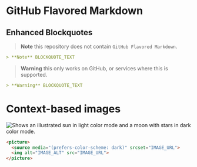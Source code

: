 # GitHub Flavored Markdown

## Enhanced Blockquotes

> **Note** this repository does not contain `GitHub Flavored Markdown`.

```md
> **Note** BLOCKQUOTE_TEXT
```
> **Warning** this only works on GitHub, or services where this is supported.

```md
> **Warning** BLOCKQUOTE_TEXT
```

# Context-based images

<picture>
  <source media="(prefers-color-scheme: dark)" srcset="https://user-images.githubusercontent.com/25423296/163456776-7f95b81a-f1ed-45f7-b7ab-8fa810d529fa.png">
  <img alt="Shows an illustrated sun in light color mode and a moon with stars in dark color mode." src="https://user-images.githubusercontent.com/25423296/163456779-a8556205-d0a5-45e2-ac17-42d089e3c3f8.png">
</picture>

```md
<picture>
  <source media="(prefers-color-scheme: dark)" srcset="IMAGE_URL">
  <img alt="IMAGE_ALT" src="IMAGE_URL">
</picture>
```
